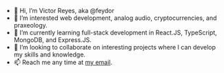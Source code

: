 - 👋 Hi, I’m Victor Reyes, aka @feydor
- 👀 I’m interested web development, analog audio, cryptocurrencies, and praxeology.
- 🌱 I’m currently learning full-stack development in React.JS, TypeScript, MongoDB, and Express.JS.
- 💞️ I’m looking to collaborate on interesting projects where I can develop my skills and knowledge.
- 📫 Reach me any time at [my email](mailto:vreyes85739@outlook.com).

<!---
feydor/feydor is a ✨ special ✨ repository because its `README.md` (this file) appears on your GitHub profile.
You can click the Preview link to take a look at your changes.
--->
